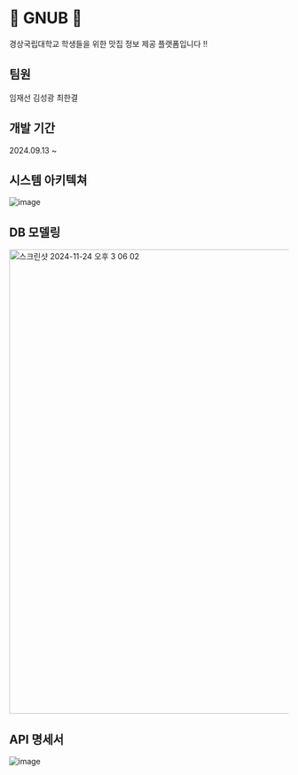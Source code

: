 # 🍚 GNUB 🍚
경상국립대학교 학생들을 위한 맛집 정보 제공 플랫폼입니다 !! <br>

## 팀원
임재선  김성광  최한결

## 개발 기간
2024.09.13 ~ 

## 시스템 아키텍쳐
![image](https://github.com/user-attachments/assets/604a34c6-0345-4696-a9e9-15be588768be)

## DB 모델링
<img width="837" alt="스크린샷 2024-11-24 오후 3 06 02" src="https://github.com/user-attachments/assets/b75d3c67-c9ab-4f44-8364-c9a5aef38225">

## API 명세서
![image](https://github.com/user-attachments/assets/8d2c837c-99ba-46dd-98dc-0b40314b53e7)
